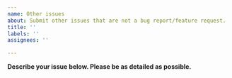 ```yaml
---
name: Other issues
about: Submit other issues that are not a bug report/feature request.
title: ''
labels: ''
assignees: ''

---
```


**Describe your issue below. Please be as detailed as possible.**
